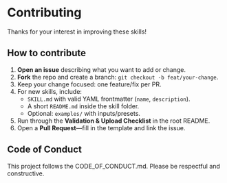 # Contributing

Thanks for your interest in improving these skills!

## How to contribute
1. **Open an issue** describing what you want to add or change.
2. **Fork** the repo and create a branch: `git checkout -b feat/your-change`.
3. Keep your change focused: one feature/fix per PR.
4. For new skills, include:
   - `SKILL.md` with valid YAML frontmatter (`name`, `description`).
   - A short `README.md` inside the skill folder.
   - Optional: `examples/` with inputs/presets.
5. Run through the **Validation & Upload Checklist** in the root README.
6. Open a **Pull Request**—fill in the template and link the issue.

## Code of Conduct
This project follows the CODE_OF_CONDUCT.md. Please be respectful and constructive.
